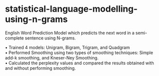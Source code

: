 # statistical-language-modelling-using-n-grams

English Word Prediction Model which predicts the next word in a semi-complete sentence using N-grams.

• Trained 4 models: Unigram, Bigram, Trigram, and Quadgram  
• Performed Smoothing using two types of smoothing techniques: Simple add-k smoothing, and Kneser-Ney Smoothing.   
• Calculated the perplexity values and compared the results obtained with and without performing smoothing.
